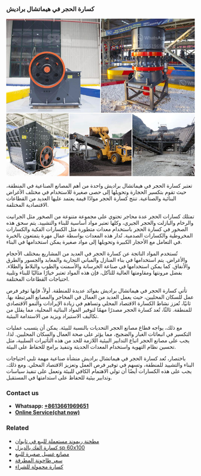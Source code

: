 <h3>كسارة الحجر في هيماتشال براديش</h3><img src='1701852764.jpg' alt=''><p>تعتبر كسارة الحجر في هيماتشال براديش واحدة من أهم المصانع الصناعية في المنطقة، حيث تقوم بتكسير الحجارة وتحويلها إلى حصى صغيرة للاستخدام في مختلف الأغراض البنائية والصناعية. تنتج كسارة الحجر موادًا قيمة يعتمد عليها العديد من القطاعات الاقتصادية المختلفة.</p><p>تمتلك كسارات الحجر عدة محاجر تحتوي على مجموعة متنوعة من الصخور مثل الجرانيت والرخام والبازلت والحجر الجيري، وكلها تعتبر مواد أساسية للبناء والتشييد. يتم سحق هذه الصخور في كسارة الحجر باستخدام معدات متطورة مثل الكسارات الفكية والكسارات المخروطية والكسارات الصدمية. تُدار هذه المعدات بواسطة عمال مهرة يتمتعون بالخبرة في التعامل مع الأحجار الكبيرة وتحويلها إلى مواد صغيرة يمكن استخدامها في البناء.</p><p>تُستخدم المواد الناتجة عن كسارة الحجر في العديد من المشاريع بمختلف الأحجام والأغراض. يتم استخدامها في بناء المنازل والمباني التجارية والمعابد والجسور والطرق والأنفاق. كما يمكن استخدامها في صناعة الخرسانة والأسمنت والطوب والبلاط والطلاء. بفضل مرونتها ومقاومتها العالية للتآكل، فإن هذه المواد تعتبر خيارًا مثاليًا للبناء وتلبية احتياجات القطاعات المختلفة.</p><p>تأتي كسارة الحجر في هيماتشال براديش بفوائد عديدة للمنطقة. أولاً، فإنها توفر فرص عمل للسكان المحليين، حيث يعمل العديد من العمال في المحاجر والمصانع المرتبطة بها. ثانيًا، تُعزز نشاط الكسارة الاقتصاد المحلي وتساهم في زيادة الإيرادات والنمو الاقتصادي للمنطقة. ثالثًا، تُعد كسارة الحجر مصدرًا مهمًا لتوفير المواد البنائية المحلية، مما يقلل من تكاليف الاستيراد ويزيد من الاستدامة البيئية.</p><p>مع ذلك، يواجه قطاع مصانع الحجر التحديات بالنسبة للبيئة. يمكن أن يتسبب عمليات التكسير في انبعاثات الغبار والضجيج، مما يؤثر على صحة العمال والسكان المحليين. لذا، يجب على مصانع الحجر اتباع التدابير البيئية اللازمة للحد من هذه التأثيرات السلبية، مثل تحسين نظام التهوية واستخدام المعدات الحديثة وتنفيذ برامج للحفاظ على البيئة.</p><p>باختصار، تُعد كسارة الحجر في هيماتشال براديش منشأة صناعية مهمة تلبي احتياجات البناء والتشييد للمنطقة، وتسهم في توفير فرص العمل وتعزيز الاقتصاد المحلي. ومع ذلك، يجب على هذه الكسارات أيضًا أن تولي الاهتمام الكافي للبيئة وتعمل على تنفيذ سياسات وتدابير بيئية للحفاظ على استدامتها في المستقبل.</p><h3>Contact us</h3><ul><li><strong>Whatsapp:&nbsp;<a href="https://wa.me/8613661969651">+8613661969651</a></strong></li><li><a href="https://swt.shibang-china.com/?git&amp;zhl&amp;كسارة الحجر في هيماتشال براديش"><strong>Online Service(chat now)</strong></a></li></ul><h3>Related</h3><ul><li><a href='مطحنة ريموند مستعملة للبيع في تايوان.md'>مطحنة ريموند مستعملة للبيع في تايوان</a></li><li><a href='كسارة الفك بالديزل sp 60x100.md'>كسارة الفك بالديزل sp 60x100</a></li><li><a href='مصانع غسيل صغيرة للبيع.md'>مصانع غسيل صغيرة للبيع</a></li><li><a href='سعر طاحونة المطرقة.md'>سعر طاحونة المطرقة</a></li><li><a href='كسارة محمولة للشراء.md'>كسارة محمولة للشراء</a></li></ul>